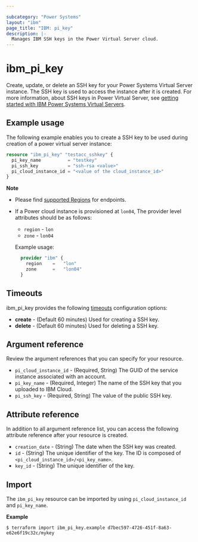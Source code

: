 ```yaml
---

subcategory: "Power Systems"
layout: "ibm"
page_title: "IBM: pi_key"
description: |-
  Manages IBM SSH keys in the Power Virtual Server cloud.
---
```


# ibm_pi_key
Create, update, or delete an SSH key for your Power Systems Virtual Server instance. The SSH key is used to access the instance after it is created. For more information, about SSH keys in Power Virtual Server, see [getting started with IBM Power Systems Virtual Servers](https://cloud.ibm.com/docs/power-iaas?topic=power-iaas-getting-started).

## Example usage
The following example enables you to create a SSH key to be used during creation of a power virtual server instance:

```terraform
resource "ibm_pi_key" "testacc_sshkey" {
  pi_key_name          = "testkey"
  pi_ssh_key           = "ssh-rsa <value>"
  pi_cloud_instance_id = "<value of the cloud_instance_id>"
}
```

**Note**
* Please find [supported Regions](https://cloud.ibm.com/apidocs/power-cloud#endpoint) for endpoints.
* If a Power cloud instance is provisioned at `lon04`, The provider level attributes should be as follows:
  * `region` - `lon`
  * `zone` - `lon04`
  
  Example usage:

  ```terraform
    provider "ibm" {
      region    =   "lon"
      zone      =   "lon04"
    }
  ```

## Timeouts

ibm_pi_key provides the following [timeouts](https://www.terraform.io/docs/language/resources/syntax.html) configuration options:

- **create** - (Default 60 minutes) Used for creating a SSH key.
- **delete** - (Default 60 minutes) Used for deleting a SSH key.


## Argument reference
Review the argument references that you can specify for your resource. 

- `pi_cloud_instance_id` - (Required, String) The GUID of the service instance associated with an account.
- `pi_key_name`  - (Required, Integer) The name of the SSH key that you uploaded to IBM Cloud. 
- `pi_ssh_key` - (Required, String) The value of the public SSH key. 


## Attribute reference
 In addition to all argument reference list, you can access the following attribute reference after your resource is created.

- `creation_date` - (String) The date when the SSH key was created. 
- `id` - (String) The unique identifier of the key. The ID is composed of `<pi_cloud_instance_id>/<pi_key_name>`.
- `key_id` - (String) The unique identifier of the key.

## Import

The `ibm_pi_key` resource can be imported by using `pi_cloud_instance_id` and `pi_key_name`.

**Example**

```
$ terraform import ibm_pi_key.example d7bec597-4726-451f-8a63-e62e6f19c32c/mykey
```
